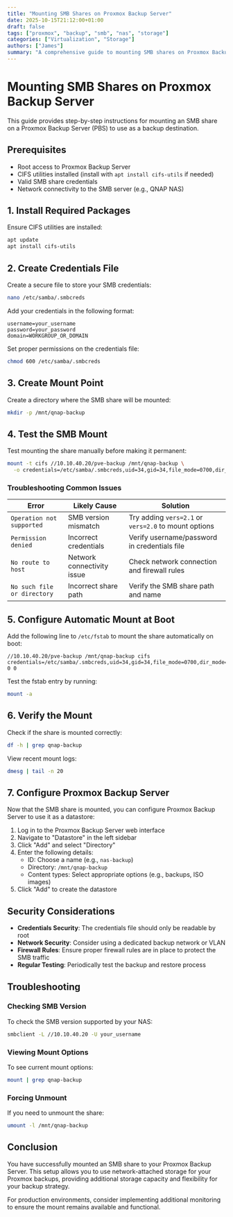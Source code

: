 ```yaml
---
title: "Mounting SMB Shares on Proxmox Backup Server"
date: 2025-10-15T21:12:00+01:00
draft: false
tags: ["proxmox", "backup", "smb", "nas", "storage"]
categories: ["Virtualization", "Storage"]
authors: ["James"]
summary: "A comprehensive guide to mounting SMB shares on Proxmox Backup Server for automated backups."
---
```


# Mounting SMB Shares on Proxmox Backup Server

This guide provides step-by-step instructions for mounting an SMB share on a Proxmox Backup Server (PBS) to use as a backup destination.

## Prerequisites

- Root access to Proxmox Backup Server
- CIFS utilities installed (install with `apt install cifs-utils` if needed)
- Valid SMB share credentials
- Network connectivity to the SMB server (e.g., QNAP NAS)

## 1. Install Required Packages

Ensure CIFS utilities are installed:

```bash
apt update
apt install cifs-utils
```

## 2. Create Credentials File

Create a secure file to store your SMB credentials:

```bash
nano /etc/samba/.smbcreds
```

Add your credentials in the following format:

```
username=your_username
password=your_password
domain=WORKGROUP_OR_DOMAIN
```

Set proper permissions on the credentials file:

```bash
chmod 600 /etc/samba/.smbcreds
```

## 3. Create Mount Point

Create a directory where the SMB share will be mounted:

```bash
mkdir -p /mnt/qnap-backup
```

## 4. Test the SMB Mount

Test mounting the share manually before making it permanent:

```bash
mount -t cifs //10.10.40.20/pve-backup /mnt/qnap-backup \
  -o credentials=/etc/samba/.smbcreds,uid=34,gid=34,file_mode=0700,dir_mode=0700,iocharset=utf8
```

### Troubleshooting Common Issues

| Error | Likely Cause | Solution |
|-------|-------------|----------|
| `Operation not supported` | SMB version mismatch | Try adding `vers=2.1` or `vers=2.0` to mount options |
| `Permission denied` | Incorrect credentials | Verify username/password in credentials file |
| `No route to host` | Network connectivity issue | Check network connection and firewall rules |
| `No such file or directory` | Incorrect share path | Verify the SMB share path and name |

## 5. Configure Automatic Mount at Boot

Add the following line to `/etc/fstab` to mount the share automatically on boot:

```
//10.10.40.20/pve-backup /mnt/qnap-backup cifs credentials=/etc/samba/.smbcreds,uid=34,gid=34,file_mode=0700,dir_mode=0700,iocharset=utf8 0 0
```

Test the fstab entry by running:

```bash
mount -a
```

## 6. Verify the Mount

Check if the share is mounted correctly:

```bash
df -h | grep qnap-backup
```

View recent mount logs:

```bash
dmesg | tail -n 20
```

## 7. Configure Proxmox Backup Server

Now that the SMB share is mounted, you can configure Proxmox Backup Server to use it as a datastore:

1. Log in to the Proxmox Backup Server web interface
2. Navigate to "Datastore" in the left sidebar
3. Click "Add" and select "Directory"
4. Enter the following details:
   - ID: Choose a name (e.g., `nas-backup`)
   - Directory: `/mnt/qnap-backup`
   - Content types: Select appropriate options (e.g., backups, ISO images)
5. Click "Add" to create the datastore

## Security Considerations

- **Credentials Security**: The credentials file should only be readable by root
- **Network Security**: Consider using a dedicated backup network or VLAN
- **Firewall Rules**: Ensure proper firewall rules are in place to protect the SMB traffic
- **Regular Testing**: Periodically test the backup and restore process

## Troubleshooting

### Checking SMB Version

To check the SMB version supported by your NAS:

```bash
smbclient -L //10.10.40.20 -U your_username
```

### Viewing Mount Options

To see current mount options:

```bash
mount | grep qnap-backup
```

### Forcing Unmount

If you need to unmount the share:

```bash
umount -l /mnt/qnap-backup
```

## Conclusion

You have successfully mounted an SMB share to your Proxmox Backup Server. This setup allows you to use network-attached storage for your Proxmox backups, providing additional storage capacity and flexibility for your backup strategy.

For production environments, consider implementing additional monitoring to ensure the mount remains available and functional.

